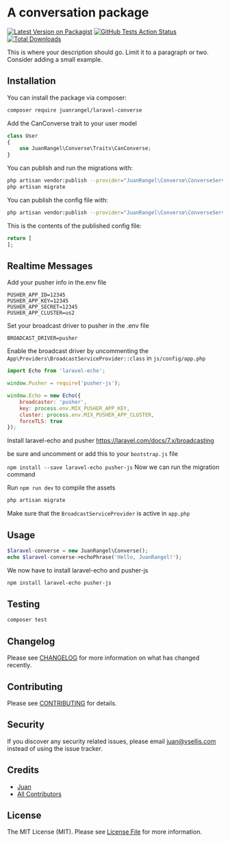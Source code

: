 # A conversation package

[![Latest Version on Packagist](https://img.shields.io/packagist/v/juanrangel/laravel-converse.svg?style=flat-square)](https://packagist.org/packages/juanrangel/laravel-converse)
[![GitHub Tests Action Status](https://img.shields.io/github/workflow/status/juanrangel/laravel-converse/run-tests?label=tests)](https://github.com/JuanRangel/laravel-converse/actions?query=branch%3Amain)
[![Total Downloads](https://img.shields.io/packagist/dt/juanrangel/laravel-converse.svg?style=flat-square)](https://packagist.org/packages/juanrangel/laravel-converse)


This is where your description should go. Limit it to a paragraph or two. Consider adding a small example.

## Installation

You can install the package via composer:

```bash
composer require juanrangel/laravel-converse
```

Add the CanConverse trait to your user model
```php
class User
{
    use JuanRangel\Converse\Traits\CanConverse;
}    
```

You can publish and run the migrations with:

```bash
php artisan vendor:publish --provider="JuanRangel\Converse\ConverseServiceProvider" --tag="migrations"
php artisan migrate
```

You can publish the config file with:
```bash
php artisan vendor:publish --provider="JuanRangel\Converse\ConverseServiceProvider" --tag="config"
```

This is the contents of the published config file:

```php
return [
];
```
## Realtime Messages

Add your pusher info in the.env file

```
PUSHER_APP_ID=12345
PUSHER_APP_KEY=12345
PUSHER_APP_SECRET=12345
PUSHER_APP_CLUSTER=us2
```

Set your broadcast driver to pusher in the .env file

```
BROADCAST_DRIVER=pusher
```

Enable the broadcast driver by uncommenting the `App\Providers\BroadcastServiceProvider::class` in `js/config/app.php`

```javascript
import Echo from 'laravel-echo';

window.Pusher = require('pusher-js');

window.Echo = new Echo({
    broadcaster: 'pusher',
    key: process.env.MIX_PUSHER_APP_KEY,
    cluster: process.env.MIX_PUSHER_APP_CLUSTER,
    forceTLS: true
});
``` 


Install laravel-echo and pusher 
https://laravel.com/docs/7.x/broadcasting

be sure and uncomment or add this to your `bootstrap.js` file

`npm install --save laravel-echo pusher-js`
Now we can run the migration command

Run `npm run dev` to compile the assets

```bash
php artisan migrate
```

Make sure that the `BroadcastServiceProvider` is active in `app.php`

## Usage

``` php
$laravel-converse = new JuanRangel\Converse();
echo $laravel-converse->echoPhrase('Hello, JuanRangel!');
```

We now have to install laravel-echo and pusher-js
```bash
npm install laravel-echo pusher-js
```

## Testing

``` bash
composer test
```

## Changelog

Please see [CHANGELOG](CHANGELOG.md) for more information on what has changed recently.

## Contributing

Please see [CONTRIBUTING](CONTRIBUTING.md) for details.

## Security

If you discover any security related issues, please email juan@vsellis.com instead of using the issue tracker.

## Credits

- [Juan](https://github.com/JuanRangel)
- [All Contributors](../../contributors)

## License

The MIT License (MIT). Please see [License File](LICENSE.md) for more information.
